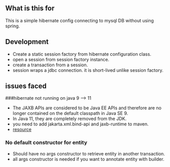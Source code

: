 ## What is this for
This is a simple hibernate config connecting to mysql DB without using spring.

## Development
- Create a static session factory from hibernate configuration class.
- open a session from session factory instance.
- create a transaction from a session.
- session wraps a jdbc connection. it is short-lived unlike session factory.

## issues faced
###hibernate not running on java 9 --> 11
- The JAXB APIs are considered to be Java EE APIs and therefore are no longer contained on the default classpath in Java SE 9. 
- In Java 11, they are completely removed from the JDK.
- you need to add jakarta.xml.bind-api and jaxb-runtime to maven.
- [resource](https://stackoverflow.com/questions/43574426/how-to-resolve-java-lang-noclassdeffounderror-javax-xml-bind-jaxbexception)
### No default constructor for entity
- Should have no args constructor to retrieve entity in another transaction.
- all args constructor is needed if you want to annotate entity with builder.